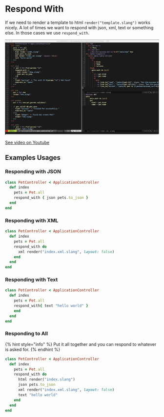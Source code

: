 # Respond With

If we need to render a template to html `render("template.slang")` works nicely. A lot of times we want to respond with json, xml, text or something else. In those cases we use `respond_with`.

![respond\_with Demo](https://raw.githubusercontent.com/amberframework/site-assets/master/videos/responding-to-multiple-response-types.gif?raw=true)

[See video on Youtube](https://www.youtube.com/watch?v=6KNjWDRUo_c)

## Examples Usages

### Responding with JSON

```ruby
class PetController < ApplicationController
  def index
    pets = Pet.all
    respond_with { json pets.to_json }
  end
end
```

### Responding with XML

```ruby
class PetController < ApplicationController
  def index
    pets = Pet.all
    respond_with do
      xml render("index.xml.slang", layout: false)
    end
  end
end
```

### **Responding with Text**

```ruby
class PetController < ApplicationController
  def index
    pets = Pet.all
    respond_with{ text "hello world" }
    end
  end
end
```

### Responding to All

{% hint style="info" %}
Put it all together and you can respond to whatever is asked for.
{% endhint %}

```ruby
class PetController < ApplicationController
  def index
    pets = Pet.all
    respond_with do
      html render("index.slang")
      json pets.to_json
      xml render("index.xml.slang", layout: false)
      text "hello world"
    end
  end
end
```

